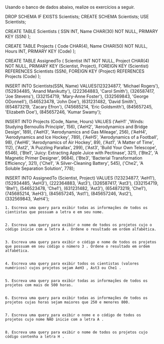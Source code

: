  Usando o banco de dados abaixo, realize os exercícios a seguir.
 
 DROP SCHEMA IF EXISTS Scientists;
CREATE SCHEMA Scientists;
USE Scientists;

CREATE TABLE Scientists (
  SSN INT,
  Name CHAR(30) NOT NULL,
  PRIMARY KEY (SSN)
);

CREATE TABLE Projects (
  Code CHAR(4),
  Name CHAR(50) NOT NULL,
  Hours INT,
  PRIMARY KEY (Code)
);

CREATE TABLE AssignedTo (
  Scientist INT NOT NULL,
  Project CHAR(4) NOT NULL,
  PRIMARY KEY (Scientist, Project),
  FOREIGN KEY (Scientist) REFERENCES Scientists (SSN),
  FOREIGN KEY (Project) REFERENCES Projects (Code)
);

INSERT INTO Scientists(SSN, Name)
  VALUES(123234877, 'Michael Rogers'),
    (152934485, 'Anand Manikutty'),
    (222364883, 'Carol Smith'),
    (326587417, 'Joe Stevens'),
    (332154719, 'Mary-Anne Foster'),
    (332569843, 'George ODonnell'),
    (546523478, 'John Doe'),
    (631231482, 'David Smith'),
    (654873219, 'Zacary Efron'),
    (745685214, 'Eric Goldsmith'),
    (845657245, 'Elizabeth Doe'),
    (845657246, 'Kumar Swamy');

 INSERT INTO Projects (Code, Name, Hours)
  VALUES ('AeH1' ,'Winds: Studying Bernoullis Principle', 156),
    ('AeH2', 'Aerodynamics and Bridge Design', 189),
    ('AeH3', 'Aerodynamics and Gas Mileage', 256),
    ('AeH4', 'Aerodynamics and Ice Hockey', 789),
    ('AeH5', 'Aerodynamics of a Football', 98),
    ('AeH6', 'Aerodynamics of Air Hockey', 89),
    ('Ast1', 'A Matter of Time', 112),
    ('Ast2', 'A Puzzling Parallax', 299),
    ('Ast3', 'Build Your Own Telescope', 6546),
    ('Bte1', 'Juicy: Extracting Apple Juice with Pectinase', 321),
    ('Bte2', 'A Magnetic Primer Designer', 9684),
    ('Bte3', 'Bacterial Transformation Efficiency', 321),
    ('Che1', 'A Silver-Cleaning Battery', 545),
    ('Che2', 'A Soluble Separation Solution', 778);

 INSERT INTO AssignedTo (Scientist, Project)
  VALUES (123234877, 'AeH1'),
    (152934485, 'AeH3'),
    (222364883, 'Ast3'),
    (326587417, 'Ast3'),
    (332154719, 'Bte1'),
    (546523478, 'Che1'),
    (631231482, 'Ast3'),
    (654873219, 'Che1'),
    (745685214, 'AeH3'),
    (845657245, 'Ast1'),
    (845657246, 'Ast2'),
    (332569843, 'AeH4');
    
    
    
    1. Escreva uma query para exibir todas as informações de todos os cientistas que possuam a letra e em seu nome.
    
    
    2. Escreva uma query para exibir o nome de todos os projetos cujo o código inicie com a letra A . Ordene o resultado em ordem alfabética.
    
    
    3. Escreva uma query para exibir o código e nome de todos os projetos que possuam em seu código o número 3 . Ordene o resultado em ordem alfabética.
    
    
    4. Escreva uma query para exibir todos os cientistas (valores numéricos) cujos projetos sejam AeH3 , Ast3 ou Che1 .
    
    
    5. Escreva uma query para exibir todas as informações de todos os projetos com mais de 500 horas.
    
    
    6. Escreva uma query para exibir todas as informações de todos os projetos cujas horas sejam maiores que 250 e menores 800.
    
    
    7. Escreva uma query para exibir o nome e o código de todos os projetos cujo nome NÃO inicie com a letra A .
    
    
    8. Escreva uma query para exibir o nome de todos os projetos cujo código contenha a letra H .
    
    
